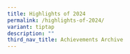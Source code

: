 ```yaml
---
title: Highlights of 2024
permalink: /highlights-of-2024/
variant: tiptap
description: ""
third_nav_title: Achievements Archive
---
```


